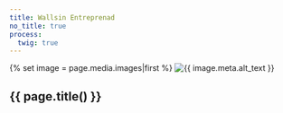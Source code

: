 ```yaml
---
title: Wallsin Entreprenad
no_title: true
process:
  twig: true
---
```

<section class="hero">
  {% set image =  page.media.images|first %}
  <img src="{{ image.url() }}" alt="{{ image.meta.alt_text }}" />
  <div class="hero--content">
    <h1 class="hero--heading">{{ page.title() }}</h1>
  </div>
</section>

